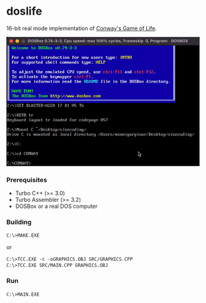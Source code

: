# doslife

16-bit real mode implementation of [Conway's Game of Life](https://en.wikipedia.org/wiki/Conway%27s_Game_of_Life).


![doslife](ASSETS/doslife.gif)

### Prerequisites
+ Turbo C++ (>= 3.0)
+ Turbo Assembler (>= 3.2)
+ DOSBox or a real DOS computer

### Building
```bash
C:\>MAKE.EXE
```
or
```
C:\>TCC.EXE -c -oGRAPHICS.OBJ SRC/GRAPHICS.CPP
C:\>TCC.EXE SRC/MAIN.CPP GRAPHICS.OBJ
```

### Run
```bash
C:\>MAIN.EXE
```

